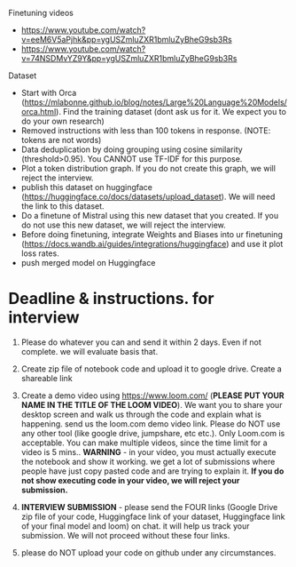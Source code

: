 Finetuning videos

- https://www.youtube.com/watch?v=eeM6V5aPjhk&pp=ygUSZmluZXR1bmluZyBheG9sb3Rs
- https://www.youtube.com/watch?v=74NSDMvYZ9Y&pp=ygUSZmluZXR1bmluZyBheG9sb3Rs

Dataset
- Start with Orca (https://mlabonne.github.io/blog/notes/Large%20Language%20Models/orca.html). Find the training dataset (dont ask us for it. We expect you to do your own research)
- Removed instructions with less than 100 tokens in response. (NOTE: tokens are not words)
- Data deduplication by doing grouping using cosine similarity (threshold>0.95). You CANNOT use TF-IDF for this purpose.
- Plot a token distribution graph. If you do not create this graph, we will reject the interview.
- publish this dataset on huggingface (https://huggingface.co/docs/datasets/upload_dataset). We will need the link to this dataset.
- Do a finetune of Mistral using this new dataset that you created. If you do not use this new dataset, we will reject the interview. 
- Before doing finetuning, integrate Weights and Biases into ur finetuning (https://docs.wandb.ai/guides/integrations/huggingface) and use it plot loss rates.
- push merged model on Huggingface

# Deadline & instructions. for interview
1. Please do whatever you can and send it within 2 days.  Even if not complete. we will evaluate basis that.
2. Create zip file of notebook code and upload it to google drive. Create a shareable link 
3. Create a demo video using https://www.loom.com/ (**PLEASE PUT YOUR NAME IN THE TITLE OF THE LOOM VIDEO**). We want you to share your desktop screen and walk us through the code and explain what is happening. send us the loom.com demo video link. Please do NOT use any other tool (like google drive, jumpshare, etc etc.). Only Loom.com is acceptable. You can make multiple videos, since the time limit for a video is 5 mins.. 
**WARNING** - in your video, you must actually execute the notebook and show it working. we get a lot of submissions where people have just copy pasted code and are trying to explain it. **If you do not show executing code in your video, we will reject your submission.**

4. **INTERVIEW SUBMISSION** - please send the FOUR links (Google Drive zip file of your code, Huggingface link of your dataset, Huggingface link of your final model and loom) on chat. it will help us track your submission. We will not proceed without these four links.
5. please do NOT upload your code on github under any circumstances.

